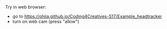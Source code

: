 Try in web browser:

* go to https://ohjia.github.io/Coding4Creatives-S17/Example_headtracker
* turn on web cam (press "allow")